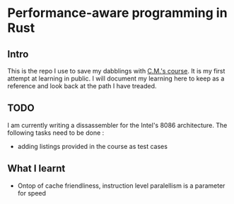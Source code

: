 # Performance-aware programming in Rust

## Intro 
This is the repo I use to save my dabblings with [C.M.'s course](https://www.computerenhance.com/).
It is my first attempt at learning in public.
I will document my learning here to keep as a reference and look back at the path I have treaded.

## TODO
I am currently writing a dissassembler for the Intel's 8086 architecture.
The following tasks need to be done :
  - adding listings provided in the course as test cases

## What I learnt
  - Ontop of cache friendliness, instruction level paralellism is a parameter for speed



